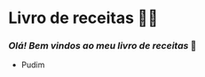 # Livro de receitas :woman_cook:



### _Olá! Bem vindos ao meu livro de receitas_ :open_book:



- Pudim

  
